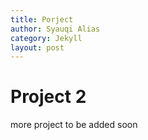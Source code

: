 ```yaml
---
title: Porject
author: Syauqi Alias
category: Jekyll
layout: post
---
```

# Project 2

more project to be added soon